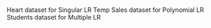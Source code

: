 #
Heart dataset for Singular LR
Temp Sales dataset for Polynomial LR
Students dataset for Multiple LR
